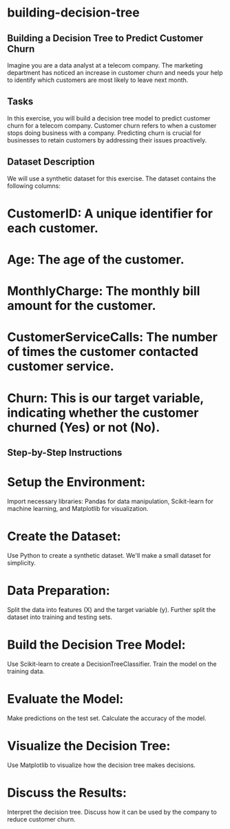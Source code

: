 # building-decision-tree
## Building a Decision Tree to Predict Customer Churn
Imagine you are a data analyst at a telecom company. The marketing department has noticed an increase in customer churn and needs your help to identify which customers are most likely to leave next month.

## Tasks
In this exercise, you will build a decision tree model to predict customer churn for a telecom company. Customer churn refers to when a customer stops doing business with a company. Predicting churn is crucial for businesses to retain customers by addressing their issues proactively.


## Dataset Description
We will use a synthetic dataset for this exercise. The dataset contains the following columns:

# CustomerID: A unique identifier for each customer.
# Age: The age of the customer.
# MonthlyCharge: The monthly bill amount for the customer.
# CustomerServiceCalls: The number of times the customer contacted customer service.
# Churn: This is our target variable, indicating whether the customer churned (Yes) or not (No).   

## Step-by-Step Instructions
# Setup the Environment:
Import necessary libraries: Pandas for data manipulation, Scikit-learn for machine learning, and Matplotlib for visualization.
# Create the Dataset:
Use Python to create a synthetic dataset. We'll make a small dataset for simplicity.
# Data Preparation:
Split the data into features (X) and the target variable (y).
Further split the dataset into training and testing sets.
# Build the Decision Tree Model:
Use Scikit-learn to create a DecisionTreeClassifier.
Train the model on the training data.
# Evaluate the Model:
Make predictions on the test set.
Calculate the accuracy of the model.
# Visualize the Decision Tree:
Use Matplotlib to visualize how the decision tree makes decisions.
# Discuss the Results:
Interpret the decision tree.
Discuss how it can be used by the company to reduce customer churn.
